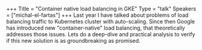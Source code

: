 +++
Title = "Container native load balancing in GKE"
Type = "talk"
Speakers = ["michal-el-fartas"]
+++
Last year I have talked about problems of load balancing traffic to Kubernetes cluster with auto-scaling. Since then Google has introduced new "container-native" load balancing, that theoretically addresses those issues. Lets do a deep-dive and practical analysis to verify if this new solution is as groundbreaking as promised.
